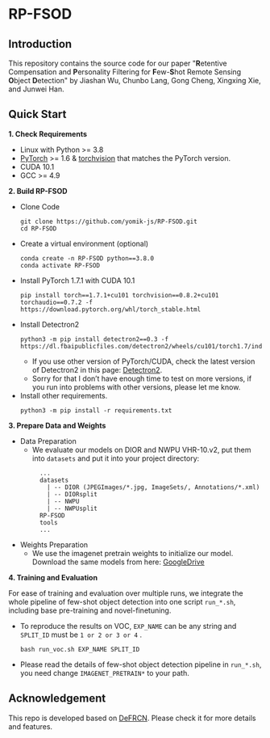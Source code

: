 # RP-FSOD
## Introduction

This repository contains the source code for our paper "**R**etentive Compensation and **P**ersonality Filtering for **F**ew-**S**hot Remote Sensing **O**bject **D**etection" by Jiashan Wu, Chunbo Lang, Gong Cheng, Xingxing Xie, and Junwei Han.


## Quick Start

**1. Check Requirements**
* Linux with Python >= 3.8
* [PyTorch](https://pytorch.org/get-started/locally/) >= 1.6 & [torchvision](https://github.com/pytorch/vision/) that matches the PyTorch version.
* CUDA 10.1
* GCC >= 4.9

**2. Build RP-FSOD**
* Clone Code
  ```angular2html
  git clone https://github.com/yomik-js/RP-FSOD.git
  cd RP-FSOD
  ```
* Create a virtual environment (optional)
  ```angular2html
  conda create -n RP-FSOD python==3.8.0
  conda activate RP-FSOD
  ```
* Install PyTorch 1.7.1 with CUDA 10.1 
  ```shell
  pip install torch==1.7.1+cu101 torchvision==0.8.2+cu101 torchaudio==0.7.2 -f https://download.pytorch.org/whl/torch_stable.html 

  ```
* Install Detectron2
  ```angular2html
  python3 -m pip install detectron2==0.3 -f https://dl.fbaipublicfiles.com/detectron2/wheels/cu101/torch1.7/index.html
  ```
  - If you use other version of PyTorch/CUDA, check the latest version of Detectron2 in this page: [Detectron2](https://github.com/facebookresearch/detectron2/releases). 
  - Sorry for that I don’t have enough time to test on more versions, if you run into problems with other versions, please let me know.
* Install other requirements. 
  ```angular2html
  python3 -m pip install -r requirements.txt
  ```

**3. Prepare Data and Weights**
* Data Preparation
  - We evaluate our models on DIOR and NWPU VHR-10.v2, put them into `datasets` and put it into your project directory:
    ```angular2html
      ...
      datasets
        | -- DIOR (JPEGImages/*.jpg, ImageSets/, Annotations/*.xml)
        | -- DIORsplit
        | -- NWPU
        | -- NWPUsplit
      RP-FSOD
      tools
      ...
    ```
* Weights Preparation
  - We use the imagenet pretrain weights to initialize our model. Download the same models from here: [GoogleDrive](https://drive.google.com/file/d/1rsE20_fSkYeIhFaNU04rBfEDkMENLibj/view?usp=sharing)

**4. Training and Evaluation**

For ease of training and evaluation over multiple runs, we integrate the whole pipeline of few-shot object detection into one script `run_*.sh`, including base pre-training and novel-finetuning.
* To reproduce the results on VOC, `EXP_NAME` can be any string and `SPLIT_ID` must be `1 or 2 or 3 or 4` .
  ```angular2html
  bash run_voc.sh EXP_NAME SPLIT_ID
  ```
* Please read the details of few-shot object detection pipeline in `run_*.sh`, you need change `IMAGENET_PRETRAIN*` to your path.

## Acknowledgement
This repo is developed based on [DeFRCN](https://github.com/er-muyue/DeFRCN). Please check it for more details and features.
